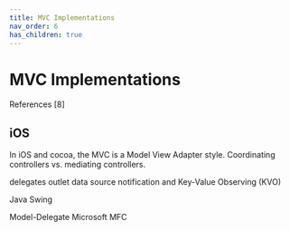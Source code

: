 ```yaml
---
title: MVC Implementations
nav_order: 6
has_children: true
---
```

MVC Implementations
===================



 
References [8]

iOS
----
In iOS and cocoa, the MVC is a Model View Adapter style.
Coordinating controllers vs. mediating controllers.


delegates
outlet
data source
notification and Key-Value Observing (KVO)

Java Swing

Model-Delegate
Microsoft
MFC

